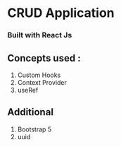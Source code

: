 # CRUD Application

### Built with React Js

## Concepts used :

1. Custom Hooks
2. Context Provider
3. useRef

## Additional

1. Bootstrap 5
2. uuid
